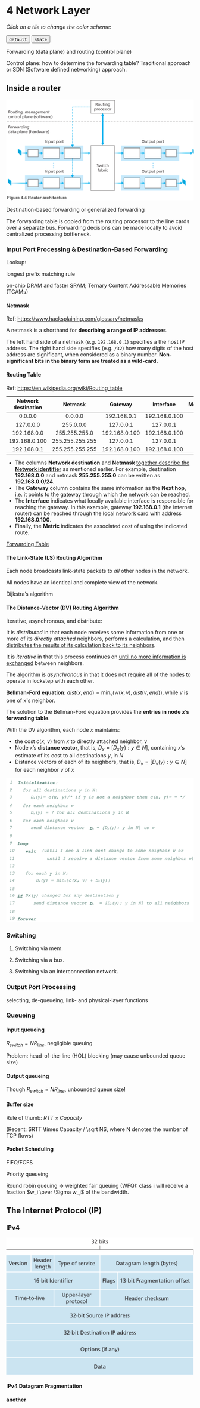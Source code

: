 # 4 Network Layer

_Click on a tile to change the color scheme_:

<div class="tx-switch">
  <button data-md-color-scheme="default"><code>default</code></button>
  <button data-md-color-scheme="slate"><code>slate</code></button>
</div>

<script>
  var buttons = document.querySelectorAll("button[data-md-color-scheme]")
  buttons.forEach(function(button) {
    button.addEventListener("click", function() {
      var attr = this.getAttribute("data-md-color-scheme")
      document.body.setAttribute("data-md-color-scheme", attr)
      var name = document.querySelector("#__code_0 code span:nth-child(7)")
      name.textContent = attr
    })
  })
</script>

Forwarding (data plane) and routing (control plane)

Control plane: how to determine the forwarding table? Traditional approach or SDN (Software defined networking) approach.

## Inside a router

![Screen Shot 2021-02-28 at 12.53.35 PM](4-network%20layer.assets/Screen%20Shot%202021-02-28%20at%2012.53.35%20PM.png)

Destination-based forwarding or generalized forwarding

The forwarding table is copied from the routing processor to the line cards over a separate bus. Forwarding decisions can be made locally to avoid centralized processing bottleneck.

### Input Port Processing & Destination-Based Forwarding

Lookup:

longest prefix matching rule

on-chip DRAM and faster SRAM; Ternary Content Addressable Memories (TCAMs)

#### Netmask

Ref: https://www.hacksplaining.com/glossary/netmasks

A netmask is a shorthand for **describing a range of IP addresses**.

The left hand side of a netmask (e.g. `192.168.0.1`) specifies a the host IP address. The right hand side specifies (e.g. `/32`) how many digits of the host address are significant, when considered as a binary number. **Non-significant bits in the binary form are treated as a wild-card.**

#### Routing Table

Ref: https://en.wikipedia.org/wiki/Routing_table

| Network destination |     Netmask     |    Gateway    |   Interface   | Metric |
| :-----------------: | :-------------: | :-----------: | :-----------: | :----: |
|       0.0.0.0       |     0.0.0.0     |  192.168.0.1  | 192.168.0.100 |   10   |
|      127.0.0.0      |    255.0.0.0    |   127.0.0.1   |   127.0.0.1   |   1    |
|     192.168.0.0     |  255.255.255.0  | 192.168.0.100 | 192.168.0.100 |   10   |
|    192.168.0.100    | 255.255.255.255 |   127.0.0.1   |   127.0.0.1   |   10   |
|     192.168.0.1     | 255.255.255.255 | 192.168.0.100 | 192.168.0.100 |   10   |

- The columns **Network destination** and **Netmask** <u>together describe the **Network identifier**</u> as mentioned earlier. For example, destination **192.168.0.0** and netmask **255.255.255.0** can be written as **192.168.0.0/24**.
- The **Gateway** column contains the same information as the **Next hop**, i.e. it points to the gateway through which the network can be reached.
- The **Interface** indicates what locally available interface is responsible for reaching the gateway. In this example, gateway **192.168.0.1** (the internet router) can be reached through the local <u>network card</u> with address **192.168.0.100**.
- Finally, the **Metric** indicates the associated cost of using the indicated route.

[Forwarding Table](https://en.wikipedia.org/wiki/Routing_table#Forwarding_table)

#### The Link-State (LS) Routing Algorithm

Each node broadcasts link-state packets to *all* other nodes in the network.

All nodes have an identical and complete view of the network.

Dijkstra’s algorithm

#### The Distance-Vector (DV) Routing Algorithm

Iterative, asynchronous, and distribute:

It is *distributed* in that each node receives some information from one or more of its *directly attached* neighbors, performs a calculation, and then <u>distributes the results of its calculation back to its neighbors</u>. 

It is *iterative* in that this process continues on <u>until no more information is exchanged</u> between neighbors.

The algorithm is *asynchronous* in that it does not require all of the nodes to operate in lockstep with each other.

**Bellman-Ford equation**: $dist(x, end) = \min_v(w(x, v), dist(v, end))$, while $v$ is one of x's neighbor.

The solution to the Bellman-Ford equation provides the **entries in node *x*’s forwarding table**.

With the DV algorithm, each node *x* maintains:

- the cost *c*(*x, v*) from *x* to directly attached neighbor, v
- Node *x*’s **distance vector**, that is, $D_x=[D_x(y): y \in N]$, containing *x*’s estimate of its cost to all destinations *y*, in *N*
- Distance vectors of each of its neighbors, that is, $D_v=[D_v(y): y \in N]$ for each neighbor *v* of *x*

![Screen Shot 2021-04-08 at 11.24.26 PM](4-network%20layer.assets/Screen%20Shot%202021-04-08%20at%2011.24.26%20PM.png)

### Switching

1) Switching via mem.

2) Switching via a bus.

3) Switching via an interconnection network.

### Output Port Processing

selecting, de-queueing, link- and physical-layer functions

### Queueing

#### Input queueing

$R_{switch} = N R_{line}$, negligible queuing

Problem: head-of-the-line (HOL) blocking (may cause unbounded queue size)

#### Output queueing

Though $R_{switch} = N R_{line}$, unbounded queue size!

#### Buffer size

Rule of thumb: $RTT \times Capacity$

(Recent: $RTT \times Capacity / \sqrt N$, where N denotes the number of TCP flows)

#### Packet Scheduling

FIFO/FCFS

Priority queueing

Round robin queuing -> weighted fair queuing (WFQ): class i will receive a fraction $w_i \over \Sigma w_j$ of the bandwidth.

## The Internet Protocol (IP)

### IPv4

![Screen Shot 2021-02-28 at 9.42.24 PM](4-network%20layer.assets/Screen%20Shot%202021-02-28%20at%209.42.24%20PM.png)

#### IPv4 Datagram Fragmentation

#### another





